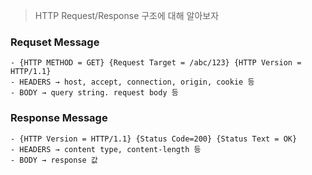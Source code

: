 > HTTP Request/Response 구조에 대해 알아보자

### Requset Message
    - {HTTP METHOD = GET} {Request Target = /abc/123} {HTTP Version = HTTP/1.1}
    - HEADERS → host, accept, connection, origin, cookie 등
    - BODY → query string. request body 등

### Response Message
    - {HTTP Version = HTTP/1.1} {Status Code=200} {Status Text = OK}
    - HEADERS → content type, content-length 등
    - BODY → response 값